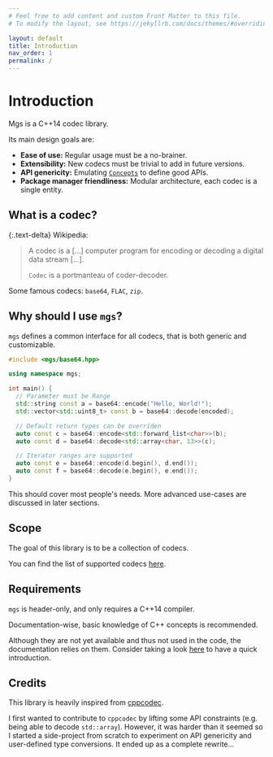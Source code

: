 ```yaml
---
# Feel free to add content and custom Front Matter to this file.
# To modify the layout, see https://jekyllrb.com/docs/themes/#overriding-theme-defaults

layout: default
title: Introduction
nav_order: 1
permalink: /
---
```


# Introduction

Mgs is a C++14 codec library.

Its main design goals are:

* **Ease of use:** Regular usage must be a no-brainer.
* **Extensibility:** New codecs must be trivial to add in future versions.
* **API genericity:** Emulating [`Concepts`](https://en.cppreference.com/w/cpp/concepts) to define good APIs.
* **Package manager friendliness:** Modular architecture, each codec is a single entity.

## What is a codec?

{:.text-delta}
Wikipedia:

> A codec is a [...] computer program for encoding or decoding a digital data stream [...].
>
> `Codec` is a portmanteau of coder-decoder. 

Some famous codecs: `base64`, `FLAC`, `zip`.

## Why should I use `mgs`?

`mgs` defines a common interface for all codecs, that is both generic and customizable.

```cpp
#include <mgs/base64.hpp>

using namespace mgs;

int main() {
  // Parameter must be Range
  std::string const a = base64::encode("Hello, World!");
  std::vector<std::uint8_t> const b = base64::decode(encoded);

  // Default return types can be overriden
  auto const c = base64::encode<std::forward_list<char>>(b);
  auto const d = base64::decode<std::array<char, 13>>(c);

  // Iterator ranges are supported
  auto const e = base64::encode(d.begin(), d.end());
  auto const f = base64::decode(e.begin(), e.end());
}
```

This should cover most people's needs.
More advanced use-cases are discussed in later sections.

## Scope

The goal of this library is to be a collection of codecs.

You can find the list of supported codecs [here](/docs/codecs).

## Requirements

`mgs` is header-only, and only requires a C++14 compiler.

Documentation-wise, basic knowledge of C++ concepts is recommended.

Although they are not yet available and thus not used in the code, the documentation relies on them. Consider taking a look [here](/docs/concepts) to have a quick introduction.

## Credits

This library is heavily inspired from [cppcodec](https://github.com/tplgy/cppcodec).

I first wanted to contribute to `cppcodec` by lifting some API constraints (e.g. being able to decode `std::array`).
However, it was harder than it seemed so I started a side-project from scratch to experiment on API genericity and user-defined type conversions.
It ended up as a complete rewrite...
